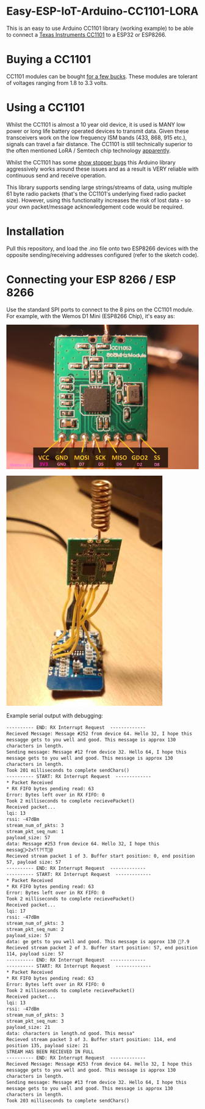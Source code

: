 # Easy-ESP-IoT-Arduino-CC1101-LORA

This is an easy to use Arduino CC1101 library (working example) to be able to connect a [Texas Instruments CC1101](http://www.ti.com/product/CC1101) to a ESP32 or ESP8266.

# Buying a CC1101

CC1101 modules can be bought [for a few bucks](https://www.aliexpress.com/item/CC1101-Wireless-Module-Long-Distance-Transmission-Antenna-868MHZ-M115/32635393463.html). These modules are tolerant of voltages ranging from 1.8 to 3.3 volts.

# Using a CC1101

Whilst the CC1101 is almost a 10 year old device, it is used is MANY low power or long life battery operated devices to transmit data. Given these transceivers work on the low frequency ISM bands (433, 868, 915 etc.), signals can travel a fair distance. The CC1101 is still technically superior to the often mentioned LoRA / Semtech chip technology [apparently](https://e2e.ti.com/support/wireless-connectivity/sub-1-ghz/f/156/t/343273?Semtech-LoRa-vs-Performance-line-TI#).

Whilst the CC1101 has some [show stopper bugs](http://www.ti.com/lit/er/swrz020e/swrz020e.pdf) this Arduino library aggressively works around these issues and as a result is VERY reliable with continuous send and receive operation. 

This library supports sending large strings/streams of data, using multiple 61 byte radio packets (that's the CC1101's underlying fixed radio packet size). However, using this functionality increases the risk of lost data - so your own packet/message acknowledgement code would be required. 

# Installation

Pull this repository, and load the .ino file onto two ESP8266 devices with the opposite sending/receiving addresses configured (refer to the sketch code).

# Connecting your ESP 8266 / ESP 8266

Use the standard SPI ports to connect to the 8 pins on the CC1101 module. For example, with the Wemos D1 Mini (ESP8266 Chip), it's easy as:

![CC1101 Module Pins](CC1101-WemosD1Mini-Pins.jpg)

![CC1101 Module Pins](CC1101-WemosD1Mini.jpg)

Example serial output with debugging:
```
---------- END: RX Interrupt Request  -------------
Recieved Message: Message #252 from device 64. Hello 32, I hope this messagge gets to you well and good. This message is approx 130 characters in length.
Sending message: Message #12 from device 32. Hello 64, I hope this message gets to you well and good. This message is approx 130 characters in length.
Took 201 milliseconds to complete sendChars()
---------- START: RX Interrupt Request  -------------
* Packet Received
* RX FIFO bytes pending read: 63
Error: Bytes left over in RX FIFO: 0
Took 2 milliseconds to complete recievePacket()
Received packet...
lqi: 13
rssi: -47dBm
stream_num_of_pkts: 3
stream_pkt_seq_num: 1
payload_size: 57
data: Message #253 from device 64. Hello 32, I hope this messag>2x⸮⸮?⸮T@
Recieved stream packet 1 of 3. Buffer start position: 0, end position 57, payload size: 57
---------- END: RX Interrupt Request  -------------
---------- START: RX Interrupt Request  -------------
* Packet Received
* RX FIFO bytes pending read: 63
Error: Bytes left over in RX FIFO: 0
Took 2 milliseconds to complete recievePacket()
Received packet...
lqi: 17
rssi: -47dBm
stream_num_of_pkts: 3
stream_pkt_seq_num: 2
payload_size: 57
data: ge gets to you well and good. This message is approx 130 ?.9
Recieved stream packet 2 of 3. Buffer start position: 57, end position 114, payload size: 57
---------- END: RX Interrupt Request  -------------
---------- START: RX Interrupt Request  -------------
* Packet Received
* RX FIFO bytes pending read: 63
Error: Bytes left over in RX FIFO: 0
Took 2 milliseconds to complete recievePacket()
Received packet...
lqi: 13
rssi: -47dBm
stream_num_of_pkts: 3
stream_pkt_seq_num: 3
payload_size: 21
data: characters in length.nd good. This messa"
Recieved stream packet 3 of 3. Buffer start position: 114, end position 135, payload size: 21
STREAM HAS BEEN RECIEVED IN FULL
---------- END: RX Interrupt Request  -------------
Recieved Message: Message #253 from device 64. Hello 32, I hope this messagge gets to you well and good. This message is approx 130 characters in length.
Sending message: Message #13 from device 32. Hello 64, I hope this message gets to you well and good. This message is approx 130 characters in length.
Took 203 milliseconds to complete sendChars()
```
